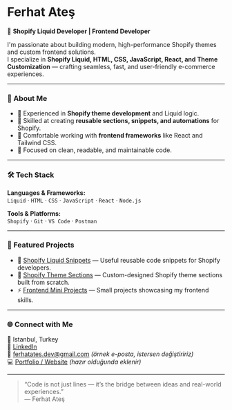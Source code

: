# Ferhat Ateş

🚀 **Shopify Liquid Developer | Frontend Developer**

I'm passionate about building modern, high-performance Shopify themes and custom frontend solutions.  
I specialize in **Shopify Liquid, HTML, CSS, JavaScript, React, and Theme Customization** — crafting seamless, fast, and user-friendly e-commerce experiences.

---

### 💼 About Me
- 🔹 Experienced in **Shopify theme development** and Liquid logic.
- 🔹 Skilled at creating **reusable sections, snippets, and automations** for Shopify.
- 🔹 Comfortable working with **frontend frameworks** like React and Tailwind CSS.
- 🔹 Focused on clean, readable, and maintainable code.

---

### 🛠️ Tech Stack
**Languages & Frameworks:**  
`Liquid` · `HTML` · `CSS` · `JavaScript` · `React` · `Node.js`

**Tools & Platforms:**  
`Shopify` · `Git` · `VS Code` · `Postman`

---

### 📂 Featured Projects
- 🧩 [Shopify Liquid Snippets](#) — Useful reusable code snippets for Shopify developers.  
- 🎨 [Shopify Theme Sections](#) — Custom-designed Shopify theme sections built from scratch.  
- ⚡ [Frontend Mini Projects](#) — Small projects showcasing my frontend skills.

---

### 🌐 Connect with Me
📍 Istanbul, Turkey  
💼 [LinkedIn](https://linkedin.com/in/ferhat-ate%C5%9F-6400492a7)  
📧 ferhatates.dev@gmail.com *(örnek e-posta, istersen değiştiririz)*  
💻 [Portfolio / Website](#) *(hazır olduğunda eklenir)*

---

> “Code is not just lines — it’s the bridge between ideas and real-world experiences.”  
> — Ferhat Ateş
